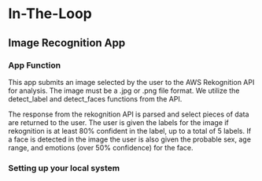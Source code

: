# In-The-Loop
## Image Recognition App

### App Function

This app submits an image selected by the user to the AWS Rekognition API for analysis. The image must be a .jpg or .png file format. We utilize the detect_label and detect_faces functions from the API.

The response from the rekognition API is parsed and select pieces of data are returned to the user. The user is given the labels for the image if rekognition is at least 80% confident in the label, up to a total of 5 labels. If a face is detected in the image the user is also given the probable sex, age range, and emotions (over 50% confidence) for the face.

### Setting up your local system




